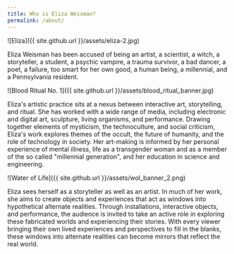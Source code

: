 ```yaml
---
title: Who is Eliza Weisman?
permalink: /about/
---
```


![Eliza]({{ site.github.url }}/assets/eliza-2.jpg)

Eliza Weisman has been accused of being an artist, a scientist, a witch, a storyteller, a student, a psychic vampire, a trauma survivor, a bad dancer, a poet, a failure, too smart for her own good, a human being, a millennial, and a Pennsylvania resident.

![Blood Ritual No. 1]({{ site.github.url }}/assets/blood_ritual_banner.jpg)

Eliza's artistic practice sits at a nexus between interactive art, storytelling, and ritual. She has worked with a wide range of media, including electronic and digital art, sculpture, living organisms, and performance. Drawing together elements of mysticism, the technoculture, and social criticism, Eliza's work explores themes of the occult, the future of humanity, and the role of technology in society. Her art-making is informed by her personal experience of mental illness, life as a transgender woman and as a member of the so called "millennial generation", and her education in science and engineering.

![Water of Life]({{ site.github.url }}/assets/wol_banner_2.png)

Eliza sees herself as a storyteller as well as an artist. In much of her work, she aims to create objects and experiences that act as windows into hypothetical alternate realities. Through installations, interactive objects, and performance, the audience is invited to take an active role in exploring these fabricated worlds and experiencing their stories. With every viewer bringing their own lived experiences and perspectives to fill in the blanks, these windows into alternate realities can become mirrors that reflect the real world.
